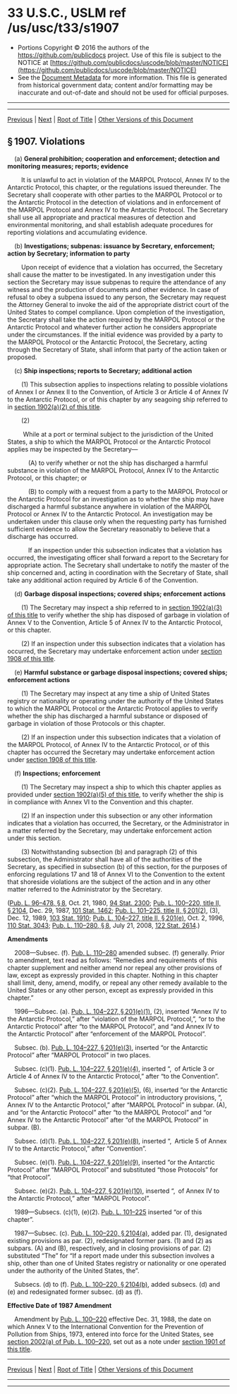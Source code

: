 ---
---

# 33 U.S.C., USLM ref /us/usc/t33/s1907

* Portions Copyright © 2016 the authors of the https://github.com/publicdocs project.
  Use of this file is subject to the NOTICE at [https://github.com/publicdocs/uscode/blob/master/NOTICE](https://github.com/publicdocs/uscode/blob/master/NOTICE)
* See the [Document Metadata](././../../../..//README.md) for more information.
  This file is generated from historical government data; content and/or formatting may be inaccurate and out-of-date and should not be used for official purposes.

----------
----------

[Previous](./../../../..//us/usc/t33/ch33/m__us_usc_t33_s1906.md) | [Next](./../../../..//us/usc/t33/ch33/m__us_usc_t33_s1908.md) | [Root of Title](./../../../../) | [Other Versions of this Document](https://publicdocs.github.io/go/links?ns=uslm&ref=%2Fus%2Fusc%2Ft33%2Fs1907)

## § 1907. Violations

    (a) __General prohibition; cooperation and enforcement; detection and monitoring measures; reports; evidence__ 

        It is unlawful to act in violation of the MARPOL Protocol, Annex IV to the Antarctic Protocol, this chapter, or the regulations issued thereunder. The Secretary shall cooperate with other parties to the MARPOL Protocol or to the Antarctic Protocol in the detection of violations and in enforcement of the MARPOL Protocol and Annex IV to the Antarctic Protocol. The Secretary shall use all appropriate and practical measures of detection and environmental monitoring, and shall establish adequate procedures for reporting violations and accumulating evidence.

    (b) __Investigations; subpenas: issuance by Secretary, enforcement; action by Secretary; information to party__ 

        Upon receipt of evidence that a violation has occurred, the Secretary shall cause the matter to be investigated. In any investigation under this section the Secretary may issue subpenas to require the attendance of any witness and the production of documents and other evidence. In case of refusal to obey a subpena issued to any person, the Secretary may request the Attorney General to invoke the aid of the appropriate district court of the United States to compel compliance. Upon completion of the investigation, the Secretary shall take the action required by the MARPOL Protocol or the Antarctic Protocol and whatever further action he considers appropriate under the circumstances. If the initial evidence was provided by a party to the MARPOL Protocol or the Antarctic Protocol, the Secretary, acting through the Secretary of State, shall inform that party of the action taken or proposed.

    (c) __Ship inspections; reports to Secretary; additional action__ 

        (1) This subsection applies to inspections relating to possible violations of Annex I or Annex II to the Convention, of Article 3 or Article 4 of Annex IV to the Antarctic Protocol, or of this chapter by any seagoing ship referred to in [section 1902(a)(2) of this title][/us/usc/t33/s1902/a/2].

        (2)

         While at a port or terminal subject to the jurisdiction of the United States, a ship to which the MARPOL Protocol or the Antarctic Protocol applies may be inspected by the Secretary—

            (A) to verify whether or not the ship has discharged a harmful substance in violation of the MARPOL Protocol, Annex IV to the Antarctic Protocol, or this chapter; or

            (B) to comply with a request from a party to the MARPOL Protocol or the Antarctic Protocol for an investigation as to whether the ship may have discharged a harmful substance anywhere in violation of the MARPOL Protocol or Annex IV to the Antarctic Protocol. An investigation may be undertaken under this clause only when the requesting party has furnished sufficient evidence to allow the Secretary reasonably to believe that a discharge has occurred.

            If an inspection under this subsection indicates that a violation has occurred, the investigating officer shall forward a report to the Secretary for appropriate action. The Secretary shall undertake to notify the master of the ship concerned and, acting in coordination with the Secretary of State, shall take any additional action required by Article 6 of the Convention.

    (d) __Garbage disposal inspections; covered ships; enforcement actions__ 

        (1) The Secretary may inspect a ship referred to in [section 1902(a)(3) of this title][/us/usc/t33/s1902/a/3] to verify whether the ship has disposed of garbage in violation of Annex V to the Convention, Article 5 of Annex IV to the Antarctic Protocol, or this chapter.

        (2) If an inspection under this subsection indicates that a violation has occurred, the Secretary may undertake enforcement action under [section 1908 of this title][/us/usc/t33/s1908].

    (e) __Harmful substance or garbage disposal inspections; covered ships; enforcement actions__ 

        (1) The Secretary may inspect at any time a ship of United States registry or nationality or operating under the authority of the United States to which the MARPOL Protocol or the Antarctic Protocol applies to verify whether the ship has discharged a harmful substance or disposed of garbage in violation of those Protocols or this chapter.

        (2) If an inspection under this subsection indicates that a violation of the MARPOL Protocol, of Annex IV to the Antarctic Protocol, or of this chapter has occurred the Secretary may undertake enforcement action under [section 1908 of this title][/us/usc/t33/s1908].

    (f) __Inspections; enforcement__ 

        (1) The Secretary may inspect a ship to which this chapter applies as provided under [section 1902(a)(5) of this title][/us/usc/t33/s1902/a/5], to verify whether the ship is in compliance with Annex VI to the Convention and this chapter.

        (2) If an inspection under this subsection or any other information indicates that a violation has occurred, the Secretary, or the Administrator in a matter referred by the Secretary, may undertake enforcement action under this section.

        (3) Notwithstanding subsection (b) and paragraph (2) of this subsection, the Administrator shall have all of the authorities of the Secretary, as specified in subsection (b) of this section, for the purposes of enforcing regulations 17 and 18 of Annex VI to the Convention to the extent that shoreside violations are the subject of the action and in any other matter referred to the Administrator by the Secretary.

([Pub. L. 96–478, § 8][/us/pl/96/478/s8], Oct. 21, 1980, [94 Stat. 2300][/us/stat/94/2300]; [Pub. L. 100–220, title II, § 2104][/us/pl/100/220/s2104], Dec. 29, 1987, [101 Stat. 1462][/us/stat/101/1462]; [Pub. L. 101–225, title II, § 201(2)][/us/pl/101/225/s201/2], (3), Dec. 12, 1989, [103 Stat. 1910][/us/stat/103/1910]; [Pub. L. 104–227, title II, § 201(e)][/us/pl/104/227/s201/e], Oct. 2, 1996, [110 Stat. 3043][/us/stat/110/3043]; [Pub. L. 110–280, § 8][/us/pl/110/280/s8], July 21, 2008, [122 Stat. 2614][/us/stat/122/2614].)

 __Amendments__ 

    2008—Subsec. (f). [Pub. L. 110–280][/us/pl/110/280] amended subsec. (f) generally. Prior to amendment, text read as follows: “Remedies and requirements of this chapter supplement and neither amend nor repeal any other provisions of law, except as expressly provided in this chapter. Nothing in this chapter shall limit, deny, amend, modify, or repeal any other remedy available to the United States or any other person, except as expressly provided in this chapter.”

    1996—Subsec. (a). [Pub. L. 104–227, § 201(e)(1)][/us/pl/104/227/s201/e/1], (2), inserted “Annex IV to the Antarctic Protocol,” after “violation of the MARPOL Protocol,”, “or to the Antarctic Protocol” after “to the MARPOL Protocol”, and “and Annex IV to the Antarctic Protocol” after “enforcement of the MARPOL Protocol”.

    Subsec. (b). [Pub. L. 104–227, § 201(e)(3)][/us/pl/104/227/s201/e/3], inserted “or the Antarctic Protocol” after “MARPOL Protocol” in two places.

    Subsec. (c)(1). [Pub. L. 104–227, § 201(e)(4)][/us/pl/104/227/s201/e/4], inserted “, of Article 3 or Article 4 of Annex IV to the Antarctic Protocol,” after “to the Convention”.

    Subsec. (c)(2). [Pub. L. 104–227, § 201(e)(5)][/us/pl/104/227/s201/e/5], (6), inserted “or the Antarctic Protocol” after “which the MARPOL Protocol” in introductory provisions, “, Annex IV to the Antarctic Protocol,” after “MARPOL Protocol” in subpar. (A), and “or the Antarctic Protocol” after “to the MARPOL Protocol” and “or Annex IV to the Antarctic Protocol” after “of the MARPOL Protocol” in subpar. (B).

    Subsec. (d)(1). [Pub. L. 104–227, § 201(e)(8)][/us/pl/104/227/s201/e/8], inserted “, Article 5 of Annex IV to the Antarctic Protocol,” after “Convention”.

    Subsec. (e)(1). [Pub. L. 104–227, § 201(e)(9)][/us/pl/104/227/s201/e/9], inserted “or the Antarctic Protocol” after “MARPOL Protocol” and substituted “those Protocols” for “that Protocol”.

    Subsec. (e)(2). [Pub. L. 104–227, § 201(e)(10)][/us/pl/104/227/s201/e/10], inserted “, of Annex IV to the Antarctic Protocol,” after “MARPOL Protocol”.

    1989—Subsecs. (c)(1), (e)(2). [Pub. L. 101–225][/us/pl/101/225] inserted “or of this chapter”.

    1987—Subsec. (c). [Pub. L. 100–220, § 2104(a)][/us/pl/100/220/s2104/a], added par. (1), designated existing provisions as par. (2), redesignated former pars. (1) and (2) as subpars. (A) and (B), respectively, and in closing provisions of par. (2) substituted “The” for “If a report made under this subsection involves a ship, other than one of United States registry or nationality or one operated under the authority of the United States, the”.

    Subsecs. (d) to (f). [Pub. L. 100–220, § 2104(b)][/us/pl/100/220/s2104/b], added subsecs. (d) and (e) and redesignated former subsec. (d) as (f).

 __Effective Date of 1987 Amendment__ 

    Amendment by [Pub. L. 100–220][/us/pl/100/220] effective Dec. 31, 1988, the date on which Annex V to the International Convention for the Prevention of Pollution from Ships, 1973, entered into force for the United States, see [section 2002(a) of Pub. L. 100–220][/us/pl/100/220/s2002/a], set out as a note under [section 1901 of this title][/us/usc/t33/s1901].

----------

[Previous](./../../../..//us/usc/t33/ch33/m__us_usc_t33_s1906.md) | [Next](./../../../..//us/usc/t33/ch33/m__us_usc_t33_s1908.md) | [Root of Title](./../../../../) | [Other Versions of this Document](https://publicdocs.github.io/go/links?ns=uslm&ref=%2Fus%2Fusc%2Ft33%2Fs1907)

----------
----------

[/us/usc/t33/s1902/a/2]: https://publicdocs.github.io/go/links?ns=uslm&ref=%2Fus%2Fusc%2Ft33%2Fs1902%2Fa%2F2
[/us/usc/t33/s1902/a/3]: https://publicdocs.github.io/go/links?ns=uslm&ref=%2Fus%2Fusc%2Ft33%2Fs1902%2Fa%2F3
[/us/usc/t33/s1908]: https://publicdocs.github.io/go/links?ns=uslm&ref=%2Fus%2Fusc%2Ft33%2Fs1908
[/us/usc/t33/s1908]: https://publicdocs.github.io/go/links?ns=uslm&ref=%2Fus%2Fusc%2Ft33%2Fs1908
[/us/usc/t33/s1902/a/5]: https://publicdocs.github.io/go/links?ns=uslm&ref=%2Fus%2Fusc%2Ft33%2Fs1902%2Fa%2F5
[/us/pl/96/478/s8]: https://publicdocs.github.io/go/links?ns=uslm&ref=%2Fus%2Fpl%2F96%2F478%2Fs8
[/us/stat/94/2300]: https://publicdocs.github.io/go/links?ns=uslm&ref=%2Fus%2Fstat%2F94%2F2300
[/us/pl/100/220/s2104]: https://publicdocs.github.io/go/links?ns=uslm&ref=%2Fus%2Fpl%2F100%2F220%2Fs2104
[/us/stat/101/1462]: https://publicdocs.github.io/go/links?ns=uslm&ref=%2Fus%2Fstat%2F101%2F1462
[/us/pl/101/225/s201/2]: https://publicdocs.github.io/go/links?ns=uslm&ref=%2Fus%2Fpl%2F101%2F225%2Fs201%2F2
[/us/stat/103/1910]: https://publicdocs.github.io/go/links?ns=uslm&ref=%2Fus%2Fstat%2F103%2F1910
[/us/pl/104/227/s201/e]: https://publicdocs.github.io/go/links?ns=uslm&ref=%2Fus%2Fpl%2F104%2F227%2Fs201%2Fe
[/us/stat/110/3043]: https://publicdocs.github.io/go/links?ns=uslm&ref=%2Fus%2Fstat%2F110%2F3043
[/us/pl/110/280/s8]: https://publicdocs.github.io/go/links?ns=uslm&ref=%2Fus%2Fpl%2F110%2F280%2Fs8
[/us/stat/122/2614]: https://publicdocs.github.io/go/links?ns=uslm&ref=%2Fus%2Fstat%2F122%2F2614
[/us/pl/110/280]: https://publicdocs.github.io/go/links?ns=uslm&ref=%2Fus%2Fpl%2F110%2F280
[/us/pl/104/227/s201/e/1]: https://publicdocs.github.io/go/links?ns=uslm&ref=%2Fus%2Fpl%2F104%2F227%2Fs201%2Fe%2F1
[/us/pl/104/227/s201/e/3]: https://publicdocs.github.io/go/links?ns=uslm&ref=%2Fus%2Fpl%2F104%2F227%2Fs201%2Fe%2F3
[/us/pl/104/227/s201/e/4]: https://publicdocs.github.io/go/links?ns=uslm&ref=%2Fus%2Fpl%2F104%2F227%2Fs201%2Fe%2F4
[/us/pl/104/227/s201/e/5]: https://publicdocs.github.io/go/links?ns=uslm&ref=%2Fus%2Fpl%2F104%2F227%2Fs201%2Fe%2F5
[/us/pl/104/227/s201/e/8]: https://publicdocs.github.io/go/links?ns=uslm&ref=%2Fus%2Fpl%2F104%2F227%2Fs201%2Fe%2F8
[/us/pl/104/227/s201/e/9]: https://publicdocs.github.io/go/links?ns=uslm&ref=%2Fus%2Fpl%2F104%2F227%2Fs201%2Fe%2F9
[/us/pl/104/227/s201/e/10]: https://publicdocs.github.io/go/links?ns=uslm&ref=%2Fus%2Fpl%2F104%2F227%2Fs201%2Fe%2F10
[/us/pl/101/225]: https://publicdocs.github.io/go/links?ns=uslm&ref=%2Fus%2Fpl%2F101%2F225
[/us/pl/100/220/s2104/a]: https://publicdocs.github.io/go/links?ns=uslm&ref=%2Fus%2Fpl%2F100%2F220%2Fs2104%2Fa
[/us/pl/100/220/s2104/b]: https://publicdocs.github.io/go/links?ns=uslm&ref=%2Fus%2Fpl%2F100%2F220%2Fs2104%2Fb
[/us/pl/100/220]: https://publicdocs.github.io/go/links?ns=uslm&ref=%2Fus%2Fpl%2F100%2F220
[/us/pl/100/220/s2002/a]: https://publicdocs.github.io/go/links?ns=uslm&ref=%2Fus%2Fpl%2F100%2F220%2Fs2002%2Fa
[/us/usc/t33/s1901]: https://publicdocs.github.io/go/links?ns=uslm&ref=%2Fus%2Fusc%2Ft33%2Fs1901


